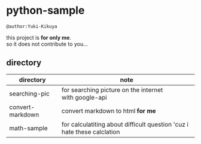 # python-sample
```
@author:Yuki-Kikuya
```
this project is **for only me**.  
so it does not contribute to you...



## directory

|directory|note|
|--|--|
|searching-pic| for searching picture on the internet<br>with google-api|
|convert-markdown|convert markdown to html **for me**|
|math-sample|for calculatiting about difficult question 'cuz i hate these calclation |